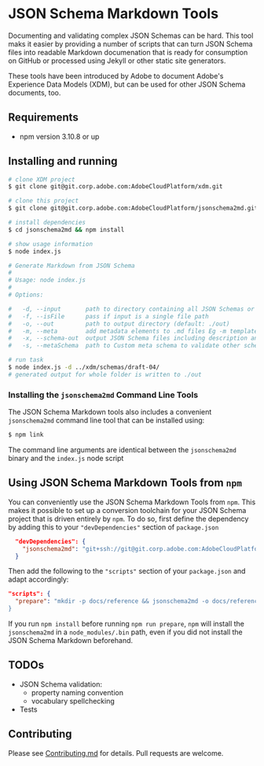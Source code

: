 # JSON Schema Markdown Tools

Documenting and validating complex JSON Schemas can be hard. This tool maks it easier by providing a number of scripts that can turn JSON Schema files into readable Markdown documenation that is ready for consumption on GitHub or processed using Jekyll or other static site generators.

These tools have been introduced by Adobe to document Adobe's Experience Data Models (XDM), but can be used for other JSON Schema documents, too.

## Requirements

- npm version 3.10.8 or up

## Installing and running

```bash
# clone XDM project
$ git clone git@git.corp.adobe.com:AdobeCloudPlatform/xdm.git

# clone this project
$ git clone git@git.corp.adobe.com:AdobeCloudPlatform/jsonschema2md.git

# install dependencies
$ cd jsonschema2md && npm install

# show usage information
$ node index.js

# Generate Markdown from JSON Schema
#
# Usage: node index.js
#
# Options:

#   -d, --input       path to directory containing all JSON Schemas or a single JSON Schema file. This will be considered as the baseURL  [required]
#   -f, --isFile      pass if input is a single file path
#   -o, --out         path to output directory (default: ./out)
#   -m, --meta        add metadata elements to .md files Eg -m template=reference. Multiple values can be added by repeating the flag Eg: -m template=reference -m hide-nav=true
#   -x, --schema-out  output JSON Schema files including description and validated examples in the _new folder at output directory
#   -s, --metaSchema  path to Custom meta schema to validate other schemas

# run task
$ node index.js -d ../xdm/schemas/draft-04/
# generated output for whole folder is written to ./out
```

### Installing the `jsonschema2md` Command Line Tools

The JSON Schema Markdown tools also includes a convenient `jsonschema2md` command line tool that can be installed using:

```bash
$ npm link
```

The command line arguments are identical between the `jsonschema2md` binary and the `index.js` node script

## Using JSON Schema Markdown Tools from `npm`

You can conveniently use the JSON Schema Markdown Tools from `npm`. This makes it possible to set up a conversion toolchain for your JSON Schema project that is driven entirely by `npm`. To do so, first define the dependency by adding this to your `"devDependencies"` section of `package.json`

```json
  "devDependencies": {
    "jsonschema2md": "git+ssh://git@git.corp.adobe.com:AdobeCloudPlatform/jsonschema2md.git"
  }
```

Then add the following to the `"scripts"` section of your `package.json` and adapt accordingly:

```json
"scripts": {
  "prepare": "mkdir -p docs/reference && jsonschema2md -o docs/reference -d schemas/draft-04
}
```

If you run `npm install` before running `npm run prepare`, `npm` will install the `jsonschema2md` in a `node_modules/.bin` path, even if you did not install the JSON Schema Markdown beforehand.

## TODOs

* JSON Schema validation:
  * property naming convention
  * vocabulary spellchecking
* Tests

## Contributing

Please see [Contributing.md](Contributing.md) for details. Pull requests are welcome.
